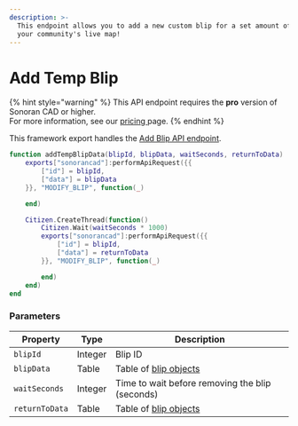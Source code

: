 ```yaml
---
description: >-
  This endpoint allows you to add a new custom blip for a set amount of time to
  your community's live map!
---
```


# Add Temp Blip

{% hint style="warning" %}
This API endpoint requires the **pro** version of Sonoran CAD or higher.\
For more information, see our [pricing ](../../../../../../pricing/faq/)page.
{% endhint %}

This framework export handles the [Add Blip API endpoint](../../../../api-endpoints/emergency/custom-blips/add-blip.md).

```lua
function addTempBlipData(blipId, blipData, waitSeconds, returnToData)
    exports["sonorancad"]:performApiRequest({{
        ["id"] = blipId,
        ["data"] = blipData
    }}, "MODIFY_BLIP", function(_)

    end)

    Citizen.CreateThread(function()
        Citizen.Wait(waitSeconds * 1000)
        exports["sonorancad"]:performApiRequest({{
            ["id"] = blipId,
            ["data"] = returnToData
        }}, "MODIFY_BLIP", function(_)

        end)
    end)
end
```

### Parameters

| Property       | Type    | Description                                     |
| -------------- | ------- | ----------------------------------------------- |
| `blipId`       | Integer | Blip ID                                         |
| `blipData`     | Table   | Table of [blip objects](add-blip.md)            |
| `waitSeconds`  | Integer | Time to wait before removing the blip (seconds) |
| `returnToData` | Table   | Table of [blip objects](add-blip.md)            |
